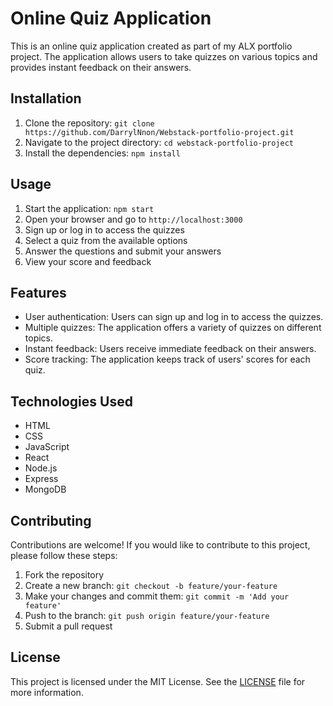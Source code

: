 # Online Quiz Application

This is an online quiz application created as part of my ALX portfolio project. The application allows users to take quizzes on various topics and provides instant feedback on their answers.

## Installation

1. Clone the repository: `git clone https://github.com/DarrylNnon/Webstack-portfolio-project.git`
2. Navigate to the project directory: `cd webstack-portfolio-project`
3. Install the dependencies: `npm install`

## Usage

1. Start the application: `npm start`
2. Open your browser and go to `http://localhost:3000`
3. Sign up or log in to access the quizzes
4. Select a quiz from the available options
5. Answer the questions and submit your answers
6. View your score and feedback

## Features

- User authentication: Users can sign up and log in to access the quizzes.
- Multiple quizzes: The application offers a variety of quizzes on different topics.
- Instant feedback: Users receive immediate feedback on their answers.
- Score tracking: The application keeps track of users' scores for each quiz.

## Technologies Used

- HTML
- CSS
- JavaScript
- React
- Node.js
- Express
- MongoDB

## Contributing

Contributions are welcome! If you would like to contribute to this project, please follow these steps:

1. Fork the repository
2. Create a new branch: `git checkout -b feature/your-feature`
3. Make your changes and commit them: `git commit -m 'Add your feature'`
4. Push to the branch: `git push origin feature/your-feature`
5. Submit a pull request

## License

This project is licensed under the MIT License. See the [LICENSE](LICENSE) file for more information.
